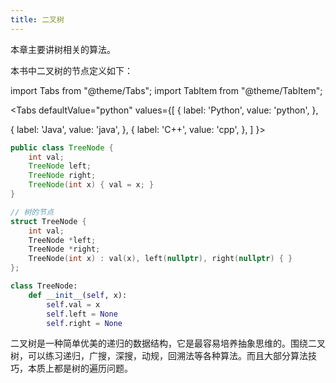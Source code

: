 ```yaml
---
title: 二叉树
---
```


本章主要讲树相关的算法。

本书中二叉树的节点定义如下：

import Tabs from "@theme/Tabs";
import TabItem from "@theme/TabItem";

<Tabs
defaultValue="python"
values={[
{ label: 'Python', value: 'python', },

{ label: 'Java', value: 'java', },
{ label: 'C++', value: 'cpp', },
]
}>
<TabItem value="java">

```java
public class TreeNode {
    int val;
    TreeNode left;
    TreeNode right;
    TreeNode(int x) { val = x; }
}
```

</TabItem>
<TabItem value="cpp">

```cpp
// 树的节点
struct TreeNode {
    int val;
    TreeNode *left;
    TreeNode *right;
    TreeNode(int x) : val(x), left(nullptr), right(nullptr) { }
};
```

</TabItem>

<TabItem value="python">

```python
class TreeNode:
    def __init__(self, x):
        self.val = x
        self.left = None
        self.right = None
```

</TabItem>
</Tabs>

二叉树是一种简单优美的递归的数据结构，它是最容易培养抽象思维的。围绕二叉树，可以练习递归，广搜，深搜，动规，回溯法等各种算法。而且大部分算法技巧，本质上都是树的遍历问题。
